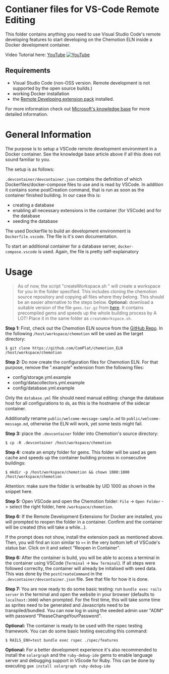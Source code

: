 # Contianer files for VS-Code Remote Editing

This folder contains anything you need to use Visual Studio Code's remote developing features to start developing on the Chemotion ELN inside a Docker development container.

Video Tutorial here: [YouTube](https://www.youtube.com/watch?v=HZCAbC6ldzE)
[![YouTube](https://img.youtube.com/vi/HZCAbC6ldzE/0.jpg)](https://www.youtube.com/watch?v=HZCAbC6ldzE)

## Requirements

-   Visual Studio Code (non-OSS version. Remote development is not supported by the open source builds.)
-   working Docker installation
-   the [Remote Developing extension pack](https://marketplace.visualstudio.com/items?itemName=ms-vscode-remote.vscode-remote-extensionpack) installed.

For more information check out [Microsoft's knowledge base](https://code.visualstudio.com/docs/remote/remote-overview) for more detailed information.

# General Information

The purpose is to setup a VSCode remote development environment in a Docker container. See the knowledge base article above if all this does not sound familiar to you.

The setup is as follows:

`.devcontainer/devcontainer.json` contains the definition of which Dockerfiles/docker-compose files to use and is read by VSCode. In addition it contains some postCreation command, that is run as soon as the container finished building. In our case this is:

-   creating a database
-   enabling all necessary extensions in the container (for VSCode) and for the database
-   seeding the database

The used Dockerfile to build an development environment is `Dockerfile.vscode`. The file is it's own documentation.

To start an additional container for a database server, `docker-compose.vscode` is used. Again, the file is pretty self-explainatory

# Usage

> As of now, the script "createWorkspace.sh <someFolder>" will create a workspace for you in the folder specified.
> This includes cloning the chemotion source repository and copying all files where they belong.
> This should be an easier alternative to the steps below.
> **Optional:** download a suitable version of the file `gems.tar.gz` from [here](https://gems.ptrxyz.de/). It contains precompiled gems and
> speeds up the whole building process by A LOT! Place it in the same folder as `createWorkspace.sh`.

**Step 1:** First, check out the Chemotion ELN source from the [GitHub Repo](https://github.com/ComPlat/chemotion_ELN). In the following `/host/workspace/chemotion` will be used as the target directory:

```
$ git clone https://github.com/ComPlat/chemotion_ELN /host/workspace/chemotion
```

**Step 2:** Do now create the configuration files for Chemotion ELN. For that purpose, remove the ".example" extension from the following files:

-   config/storage.yml.example
-   config/datacollectors.yml.example
-   config/database.yml.example

Only the `database.yml` file should need manual editing: change the database host for all configurations to `db`, as this is the hostname of the sidecar container.

Additionally rename `public/welcome-message-sample.md` to `public/welcome-message.md`, otherwise the ELN will work, yet some tests might fail.

**Step 3:** place the `.devcontainer` folder into Chemotion's source directory:

```
$ cp -R .devcontainer /host/workspace/chemotion
```

**Step 4:** create an empty folder for gems. This folder will be used as gem cache and speeds up the container building process in consecutive buildings:

```
$ mkdir -p /host/workspace/chemotion && chown 1000:1000 /host/workspace/chemotion
```

Attention: make sure the folder is writeable by UID 1000 as shown in the snippet here.

**Step 5:** Open VSCode and open the Chemotion folder: `File` -> `Open Folder` -> select the right folder, here `/workspace/chemotion`.

**Step 6:** If the Remote Development Extensions for Docker are installed, you will prompted to reopen the folder in a container. Confirm and the container will be created (this will take a while...).

If the prompt does not show, install the extension pack as mentioned above. Then, you will find an icon similar to `><` in the very bottom left of VSCode's status bar. Click on it and select "Reopen in Container".

**Step 6:** After the container is build, you will be able to access a terminal in the container using VSCode (`Terminal` -> `New Terminal`). If all steps were followed correclty, the container will already be initalised with seed data. This was done by the `postCreateCommand` in the `.devcontainer/devcontainer.json` file. See that file for how it is done.

**Step 7:** You are now ready to do some basic testing: run `bundle exec rails server` in the terminal and open the website in your browser (defaults to `localhost:3000`) when prompted. For the first time, this will take some time as sprites need to be generated and Javascripts need to be transpiled/bundled. You can now log in using the seeded admin user "ADM" with password "PleaseChangeYourPassword".

**Optional:** The container is ready to be used with the rspec testing framework. You can do some basic testing executing this command:

```
$ RAILS_ENV=test bundle exec rspec ./spec/features
```

**Optional:** For a better development experience it's also recommended to install the `solargraph` and the `ruby-debug-ide` gems to enable language server and debugging support in VScode for Ruby. This can be done by executing `gem install solargraph ruby-debug-ide`
